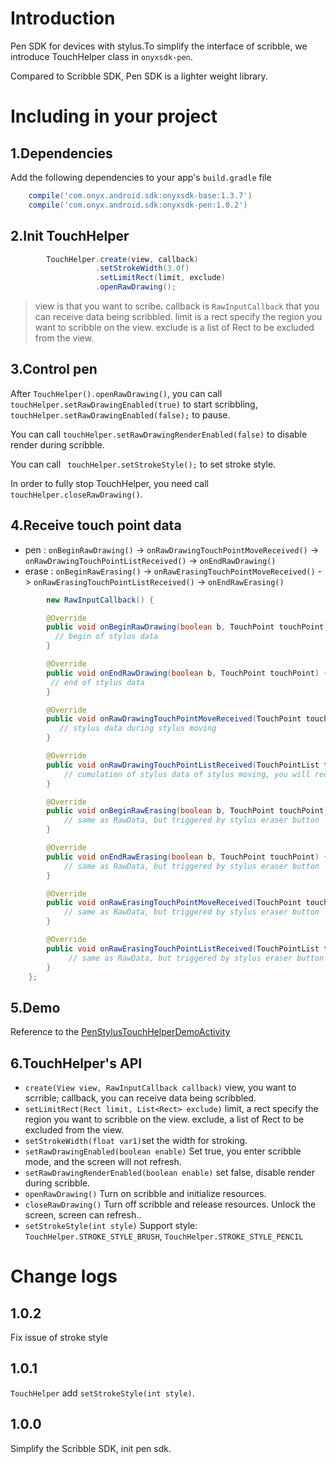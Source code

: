 # Introduction

Pen SDK for devices with stylus.To simplify the interface of scribble, we introduce TouchHelper class in `onyxsdk-pen`.

Compared to Scribble SDK, Pen SDK is a lighter weight library.

# Including in your project

## 1.Dependencies

Add the following dependencies to your app's `build.gradle` file

```gradle
    compile('com.onyx.android.sdk:onyxsdk-base:1.3.7')
    compile('com.onyx.android.sdk:onyxsdk-pen:1.0.2')
```
## 2.Init TouchHelper

```java
        TouchHelper.create(view, callback)
				   .setStrokeWidth(3.0f)
                   .setLimitRect(limit, exclude)
                   .openRawDrawing();
```
> view is that you want to scribe.
> callback is `RawInputCallback` that you can receive data being scribbled.
> limit is a rect specify the region you want to scribble on the view.
> exclude is a list of Rect to be excluded from the view.

## 3.Control pen
After `TouchHelper().openRawDrawing()`, you can call `touchHelper.setRawDrawingEnabled(true)` to start scribbling, ` touchHelper.setRawDrawingEnabled(false);` to pause.

You can call `touchHelper.setRawDrawingRenderEnabled(false)` to disable render during scribble.

You can call ` touchHelper.setStrokeStyle();` to set stroke style.

In order to fully stop TouchHelper, you need call ` touchHelper.closeRawDrawing()`.

## 4.Receive touch point data

- pen : `onBeginRawDrawing()` -> `onRawDrawingTouchPointMoveReceived()` -> `onRawDrawingTouchPointListReceived()` -> `onEndRawDrawing()`
- erase :  `onBeginRawErasing()` -> `onRawErasingTouchPointMoveReceived()` -> `onRawErasingTouchPointListReceived()` -> `onEndRawErasing()`

```java
        new RawInputCallback() {

        @Override
        public void onBeginRawDrawing(boolean b, TouchPoint touchPoint) {
          // begin of stylus data
        }

        @Override
        public void onEndRawDrawing(boolean b, TouchPoint touchPoint) {
         // end of stylus data
        }

        @Override
        public void onRawDrawingTouchPointMoveReceived(TouchPoint touchPoint) {
           // stylus data during stylus moving
        }

        @Override
        public void onRawDrawingTouchPointListReceived(TouchPointList touchPointList) {
        	// cumulation of stylus data of stylus moving, you will receive it before onEndRawDrawing
        }

        @Override
        public void onBeginRawErasing(boolean b, TouchPoint touchPoint) {
       		// same as RawData, but triggered by stylus eraser button
        }

        @Override
        public void onEndRawErasing(boolean b, TouchPoint touchPoint) {
            // same as RawData, but triggered by stylus eraser button
        }

        @Override
        public void onRawErasingTouchPointMoveReceived(TouchPoint touchPoint) {
  			// same as RawData, but triggered by stylus eraser button
        }

        @Override
        public void onRawErasingTouchPointListReceived(TouchPointList touchPointList) {
 			 // same as RawData, but triggered by stylus eraser button
        }
    };
```
## 5.Demo

Reference to the [PenStylusTouchHelperDemoActivity](../app/sample/src/main/java/com/onyx/android/sample/PenStylusTouchHelperDemoActivity.java)

## 6.TouchHelper's API

 - `create(View view, RawInputCallback callback)` view, you want to scrrible; callback, you can receive data being scribbled.
 - `setLimitRect(Rect limit, List<Rect> exclude)` limit, a rect specify the region you want to scribble on the view. exclude, a list of Rect to be excluded from the view.
 - `setStrokeWidth(float var1)`set the width for stroking.
 - `setRawDrawingEnabled(boolean enable)` Set true, you enter scribble mode, and the screen will not refresh.
 - `setRawDrawingRenderEnabled(boolean enable)` set false, disable render during scribble.
 - `openRawDrawing()` Turn on scribble and initialize resources.
 - `closeRawDrawing()` Turn off scribble and release resources. Unlock the screen, screen can refresh..
 - `setStrokeStyle(int style)` Support style: `TouchHelper.STROKE_STYLE_BRUSH`, `TouchHelper.STROKE_STYLE_PENCIL` 
# Change logs

## 1.0.2

Fix issue of stroke style

## 1.0.1

`TouchHelper` add `setStrokeStyle(int style)`.

## 1.0.0
 
Simplify the Scribble SDK, init pen sdk.
